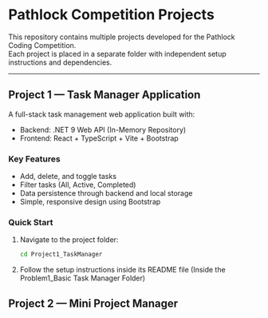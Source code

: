 # Pathlock Competition Projects

This repository contains multiple projects developed for the Pathlock Coding Competition.  
Each project is placed in a separate folder with independent setup instructions and dependencies.

---

## Project 1 — Task Manager Application

A full-stack task management web application built with:

- Backend: .NET 9 Web API (In-Memory Repository)
- Frontend: React + TypeScript + Vite + Bootstrap

### Key Features
- Add, delete, and toggle tasks
- Filter tasks (All, Active, Completed)
- Data persistence through backend and local storage
- Simple, responsive design using Bootstrap

### Quick Start

1. Navigate to the project folder:
   ```bash
   cd Project1_TaskManager
2. Follow the setup instructions inside its README file (Inside the Problem1_Basic Task Manager Folder)



## Project 2 — Mini Project Manager 
